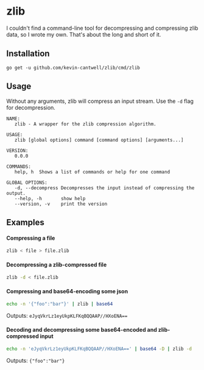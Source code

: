 # zlib

I couldn't find a command-line tool for decompressing and compressing zlib data, so I wrote my own. 
That's about the long and short of it.

## Installation

`go get -u github.com/kevin-cantwell/zlib/cmd/zlib`

## Usage

Without any arguments, zlib will compress an input stream. Use the `-d` flag for decompression.

```
NAME:
   zlib - A wrapper for the zlib compression algorithm.

USAGE:
   zlib [global options] command [command options] [arguments...]

VERSION:
   0.0.0

COMMANDS:
   help, h  Shows a list of commands or help for one command

GLOBAL OPTIONS:
   -d, --decompress Decompresses the input instead of compressing the output.
   --help, -h       show help
   --version, -v    print the version
```

## Examples

#### Compressing a file

```bash
zlib < file > file.zlib
```

#### Decompressing a zlib-compressed file

```bash
zlib -d < file.zlib
```

#### Compressing and base64-encoding some json

```bash
echo -n '{"foo":"bar"}' | zlib | base64
```

Outputs: `eJyqVkrLz1eyUkpKLFKqBQQAAP//HXoENA==`

#### Decoding and decompressing some base64-encoded and zlib-compressed input

```bash
echo -n 'eJyqVkrLz1eyUkpKLFKqBQQAAP//HXoENA==' | base64 -D | zlib -d
```

Outputs: `{"foo":"bar"}`



